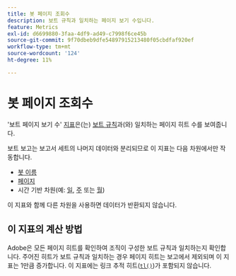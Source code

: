 ```yaml
---
title: 봇 페이지 조회수
description: 보트 규칙과 일치하는 페이지 보기 수입니다.
feature: Metrics
exl-id: d6699880-3faa-4df9-ad49-c7998f6ce45b
source-git-commit: 9f70dbeb9dfe54897915213480f05cbdfaf920ef
workflow-type: tm+mt
source-wordcount: '124'
ht-degree: 11%

---
```


# 봇 페이지 조회수

&#39;보트 페이지 보기 수&#39; [지표](overview.md)은(는) [보트 규칙](/help/admin/admin/c-manage-report-suites/c-edit-report-suites/general/bot-removal/bot-rules.md)과(와) 일치하는 페이지 히트 수를 보여줍니다.

보트 보고는 보고서 세트의 나머지 데이터와 분리되므로 이 지표는 다음 차원에서만 작동합니다.

* [봇 이름](../dimensions/bot-name.md)
* [페이지](../dimensions/page.md)
* 시간 기반 차원(예: [일](../dimensions/day.md), [주](../dimensions/week.md) 또는 [월](../dimensions/month.md))

이 지표와 함께 다른 차원을 사용하면 데이터가 반환되지 않습니다.

## 이 지표의 계산 방법

Adobe은 모든 페이지 히트를 확인하여 조직이 구성한 보트 규칙과 일치하는지 확인합니다. 주어진 히트가 보트 규칙과 일치하는 경우 페이지 히트는 보고에서 제외되며 이 지표는 1만큼 증가합니다. 이 지표에는 링크 추적 히트([`tl()`](/help/implement/vars/functions/tl-method.md))가 포함되지 않습니다.
